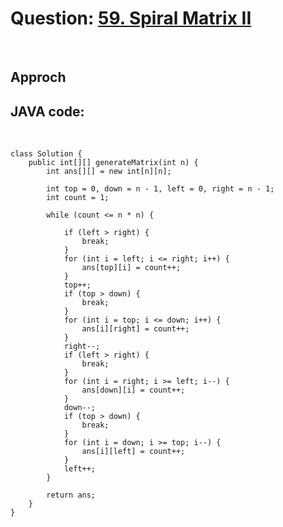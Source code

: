 # Question: [59. Spiral Matrix II](https://leetcode.com/problems/spiral-matrix-ii/)
<br>

## Approch

## JAVA code:
<br>

    class Solution {
        public int[][] generateMatrix(int n) {
            int ans[][] = new int[n][n];

            int top = 0, down = n - 1, left = 0, right = n - 1;
            int count = 1;

            while (count <= n * n) {

                if (left > right) {
                    break;
                }
                for (int i = left; i <= right; i++) {
                    ans[top][i] = count++;
                }
                top++;
                if (top > down) {
                    break;
                }
                for (int i = top; i <= down; i++) {
                    ans[i][right] = count++;
                }
                right--;
                if (left > right) {
                    break;
                }
                for (int i = right; i >= left; i--) {
                    ans[down][i] = count++;
                }
                down--;
                if (top > down) {
                    break;
                }
                for (int i = down; i >= top; i--) {
                    ans[i][left] = count++;
                }
                left++;
            }

            return ans;
        }
    }